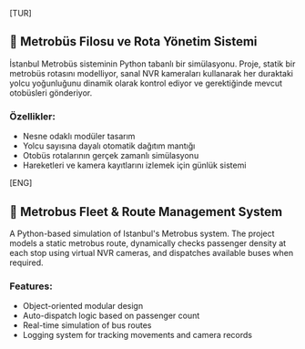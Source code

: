 [TUR]
## 🚌 Metrobüs Filosu ve Rota Yönetim Sistemi

İstanbul Metrobüs sisteminin Python tabanlı bir simülasyonu. Proje, statik bir metrobüs rotasını modelliyor, sanal NVR kameraları kullanarak her duraktaki yolcu yoğunluğunu dinamik olarak kontrol ediyor ve gerektiğinde mevcut otobüsleri gönderiyor.

### Özellikler:
- Nesne odaklı modüler tasarım
- Yolcu sayısına dayalı otomatik dağıtım mantığı
- Otobüs rotalarının gerçek zamanlı simülasyonu
- Hareketleri ve kamera kayıtlarını izlemek için günlük sistemi

[ENG]
 ## 🚌 Metrobus Fleet & Route Management System

A Python-based simulation of Istanbul's Metrobus system. The project models a static metrobus route, dynamically checks passenger density at each stop using virtual NVR cameras, and dispatches available buses when required.

### Features:
- Object-oriented modular design
- Auto-dispatch logic based on passenger count
- Real-time simulation of bus routes
- Logging system for tracking movements and camera records
